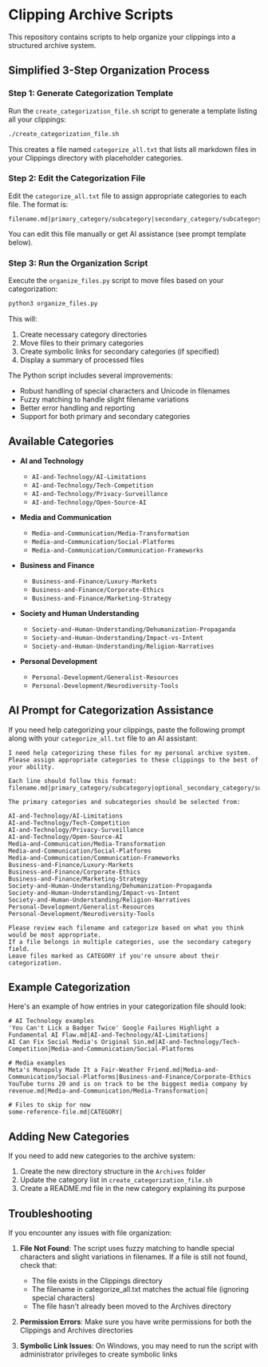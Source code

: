 # Clipping Archive Scripts

This repository contains scripts to help organize your clippings into a structured archive system.

## Simplified 3-Step Organization Process

### Step 1: Generate Categorization Template

Run the `create_categorization_file.sh` script to generate a template listing all your clippings:

```bash
./create_categorization_file.sh
```

This creates a file named `categorize_all.txt` that lists all markdown files in your Clippings directory with placeholder categories.

### Step 2: Edit the Categorization File

Edit the `categorize_all.txt` file to assign appropriate categories to each file. The format is:

```
filename.md|primary_category/subcategory|secondary_category/subcategory
```

You can edit this file manually or get AI assistance (see prompt template below).

### Step 3: Run the Organization Script

Execute the `organize_files.py` script to move files based on your categorization:

```bash
python3 organize_files.py
```

This will:
1. Create necessary category directories
2. Move files to their primary categories
3. Create symbolic links for secondary categories (if specified)
4. Display a summary of processed files

The Python script includes several improvements:
- Robust handling of special characters and Unicode in filenames
- Fuzzy matching to handle slight filename variations
- Better error handling and reporting
- Support for both primary and secondary categories

## Available Categories

- **AI and Technology**
  - `AI-and-Technology/AI-Limitations`
  - `AI-and-Technology/Tech-Competition`
  - `AI-and-Technology/Privacy-Surveillance`
  - `AI-and-Technology/Open-Source-AI`

- **Media and Communication**
  - `Media-and-Communication/Media-Transformation`
  - `Media-and-Communication/Social-Platforms`
  - `Media-and-Communication/Communication-Frameworks`

- **Business and Finance**
  - `Business-and-Finance/Luxury-Markets`
  - `Business-and-Finance/Corporate-Ethics`
  - `Business-and-Finance/Marketing-Strategy`

- **Society and Human Understanding**
  - `Society-and-Human-Understanding/Dehumanization-Propaganda`
  - `Society-and-Human-Understanding/Impact-vs-Intent`
  - `Society-and-Human-Understanding/Religion-Narratives`

- **Personal Development**
  - `Personal-Development/Generalist-Resources`
  - `Personal-Development/Neurodiversity-Tools`

## AI Prompt for Categorization Assistance

If you need help categorizing your clippings, paste the following prompt along with your `categorize_all.txt` file to an AI assistant:

```
I need help categorizing these files for my personal archive system. 
Please assign appropriate categories to these clippings to the best of your ability.

Each line should follow this format:
filename.md|primary_category/subcategory|optional_secondary_category/subcategory

The primary categories and subcategories should be selected from:

AI-and-Technology/AI-Limitations
AI-and-Technology/Tech-Competition
AI-and-Technology/Privacy-Surveillance
AI-and-Technology/Open-Source-AI
Media-and-Communication/Media-Transformation
Media-and-Communication/Social-Platforms
Media-and-Communication/Communication-Frameworks
Business-and-Finance/Luxury-Markets
Business-and-Finance/Corporate-Ethics
Business-and-Finance/Marketing-Strategy
Society-and-Human-Understanding/Dehumanization-Propaganda
Society-and-Human-Understanding/Impact-vs-Intent
Society-and-Human-Understanding/Religion-Narratives
Personal-Development/Generalist-Resources
Personal-Development/Neurodiversity-Tools

Please review each filename and categorize based on what you think would be most appropriate.
If a file belongs in multiple categories, use the secondary category field.
Leave files marked as CATEGORY if you're unsure about their categorization.
```

## Example Categorization

Here's an example of how entries in your categorization file should look:

```
# AI Technology examples
'You Can't Lick a Badger Twice' Google Failures Highlight a Fundamental AI Flaw.md|AI-and-Technology/AI-Limitations|
AI Can Fix Social Media's Original Sin.md|AI-and-Technology/Tech-Competition|Media-and-Communication/Social-Platforms

# Media examples
Meta's Monopoly Made It a Fair-Weather Friend.md|Media-and-Communication/Social-Platforms|Business-and-Finance/Corporate-Ethics
YouTube turns 20 and is on track to be the biggest media company by revenue.md|Media-and-Communication/Media-Transformation|

# Files to skip for now
some-reference-file.md|CATEGORY|
```

## Adding New Categories

If you need to add new categories to the archive system:

1. Create the new directory structure in the `Archives` folder
2. Update the category list in `create_categorization_file.sh`
3. Create a README.md file in the new category explaining its purpose

## Troubleshooting

If you encounter any issues with file organization:

1. **File Not Found**: The script uses fuzzy matching to handle special characters and slight variations in filenames. If a file is still not found, check that:
   - The file exists in the Clippings directory
   - The filename in categorize_all.txt matches the actual file (ignoring special characters)
   - The file hasn't already been moved to the Archives directory

2. **Permission Errors**: Make sure you have write permissions for both the Clippings and Archives directories

3. **Symbolic Link Issues**: On Windows, you may need to run the script with administrator privileges to create symbolic links
